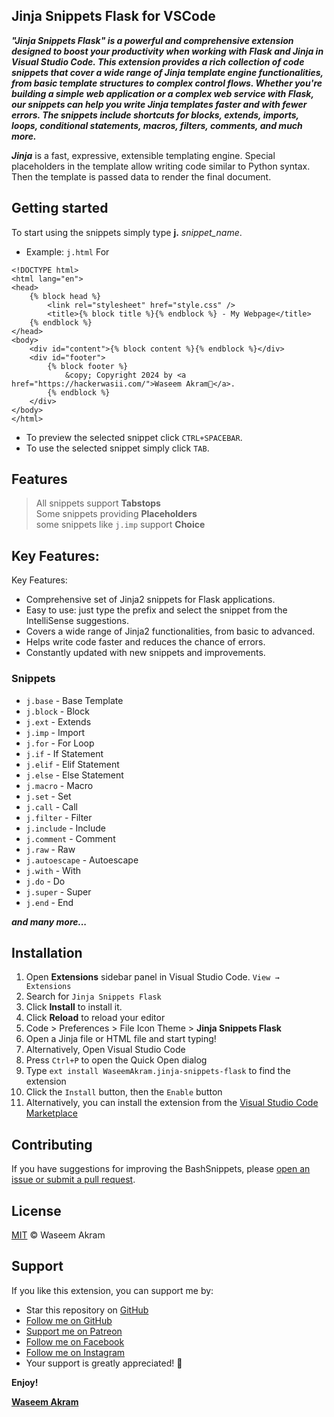 ## Jinja Snippets Flask for VSCode

***"Jinja Snippets Flask" is a powerful and comprehensive extension designed to boost your productivity when working with Flask and Jinja in Visual Studio Code. This extension provides a rich collection of code snippets that cover a wide range of Jinja template engine functionalities, from basic template structures to complex control flows. Whether you're building a simple web application or a complex web service with Flask, our snippets can help you write Jinja templates faster and with fewer errors. The snippets include shortcuts for blocks, extends, imports, loops, conditional statements, macros, filters, comments, and much more.***


***Jinja*** is a fast, expressive, extensible templating engine. Special placeholders in the template allow writing code similar to Python syntax. Then the template is passed data to render the final document.


## Getting started

To start using the snippets simply type **j.** *snippet_name*.
* Example: `j.html` For
``` jinja
<!DOCTYPE html>
<html lang="en">
<head>
    {% block head %}
        <link rel="stylesheet" href="style.css" />
        <title>{% block title %}{% endblock %} - My Webpage</title>
    {% endblock %}
</head>
<body>
    <div id="content">{% block content %}{% endblock %}</div>
    <div id="footer">
        {% block footer %}
            &copy; Copyright 2024 by <a href="https://hackerwasii.com/">Waseem Akram💙</a>.
        {% endblock %}
    </div>
</body>
</html>
```
* To preview the selected snippet click `CTRL+SPACEBAR`.  
* To use the selected snippet simply click `TAB`.


## Features
>All snippets support **Tabstops**  
>Some snippets providing **Placeholders**  
>some snippets like `j.imp` support **Choice**

## Key Features:

Key Features:
- Comprehensive set of Jinja2 snippets for Flask applications.
- Easy to use: just type the prefix and select the snippet from the IntelliSense suggestions.
- Covers a wide range of Jinja2 functionalities, from basic to advanced.
- Helps write code faster and reduces the chance of errors.
- Constantly updated with new snippets and improvements.

### Snippets

* `j.base` - Base Template
* `j.block` - Block
* `j.ext` - Extends
* `j.imp` - Import
* `j.for` - For Loop
* `j.if` - If Statement
* `j.elif` - Elif Statement
* `j.else` - Else Statement
* `j.macro` - Macro
* `j.set` - Set
* `j.call` - Call
* `j.filter` - Filter
* `j.include` - Include
* `j.comment` - Comment
* `j.raw` - Raw
* `j.autoescape` - Autoescape
* `j.with` - With
* `j.do` - Do
* `j.super` - Super
* `j.end` - End

***and many more...***

## Installation

1. Open **Extensions** sidebar panel in Visual Studio Code. `View → Extensions`
2. Search for `Jinja Snippets Flask`
3. Click **Install** to install it.
4. Click **Reload** to reload your editor
5. Code > Preferences > File Icon Theme > **Jinja Snippets Flask**
6. Open a Jinja file or HTML file and start typing!
7. Alternatively, Open Visual Studio Code
8. Press `Ctrl+P` to open the Quick Open dialog
9.  Type `ext install WaseemAkram.jinja-snippets-flask` to find the extension
10. Click the `Install` button, then the `Enable` button
11. Alternatively, you can install the extension from the [Visual Studio Code Marketplace](https://marketplace.visualstudio.com/items?itemName=WaseemAkram.jinja-snippets-flask)

## Contributing

If you have suggestions for improving the BashSnippets, please [open an issue or
submit a pull request](https://github.com/evildevill/Jinja-snippets-vsce.git).

## License

[MIT](LICENSE) © Waseem Akram

## Support

If you like this extension, you can support me by:

- Star this repository on [GitHub](https://github.com/evildevill/Jinja-snippets-vsce.git)
- [Follow me on GitHub](https://github.com/evildevill)
- [Support me on Patreon](https://www.patreon.com/hackerwasii)
- [Follow me on Facebook](https://facebook.com/hackerwasii)
- [Follow me on Instagram](https://instagram.com/wasii_254)
- Your support is greatly appreciated! 💙

**Enjoy!**

**[Waseem Akram](https://hackerwasii.com)**
